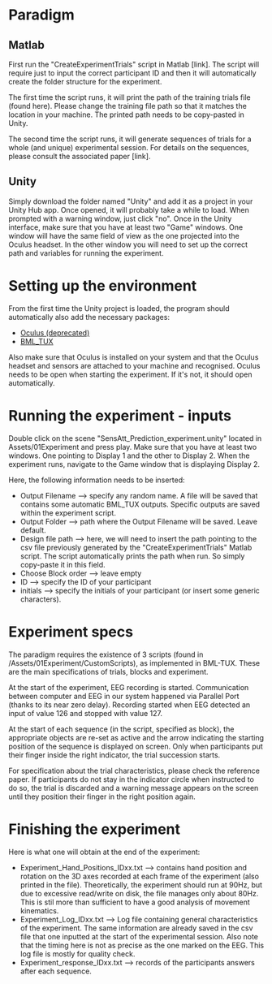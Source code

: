 # Paradigm
## Matlab
First run the "CreateExperimentTrials" script in Matlab [link]. The script will require just to input the correct participant ID and then it will automatically create the folder structure for the experiment. 

The first time the script runs, it will print the path of the training trials file (found here). Please change the training file path so that it matches the location in your machine. 
The printed path needs to be copy-pasted in Unity. 

The second time the script runs, it will generate sequences of trials for a whole (and unique) experimental session. For details on the sequences, please consult the associated paper [link]. 

## Unity
Simply download the folder named "Unity" and add it as a project in your Unity Hub app. Once opened, it will probably take a while to load. When prompted with a warning window, just click "no". 
Once in the Unity interface, make sure that you have at least two "Game" windows. One window will have the same field of view as the one projected into the Oculus headset. In the other window you will need to set up the correct path and variables for running the experiment. 



# Setting up the environment
From the first time the Unity project is loaded, the program should automatically also add the necessary packages:
- [Oculus (deprecated)](https://assetstore.unity.com/packages/tools/integration/oculus-integration-deprecated-82022)
- [BML_TUX](https://www.biomotionlab.ca/tux/)

Also make sure that Oculus is installed on your system and that the Oculus headset and sensors are attached to your machine and recognised. Oculus needs to be open when starting the experiment. If it's not, it should open automatically. 

# Running the experiment - inputs
Double click on the scene "SensAtt_Prediction_experiment.unity" located in Assets/01Experiment and press play. Make sure that you have at least two windows. One pointing to Display 1 and the other to Display 2. 
When the experiment runs, navigate to the Game window that is displaying Display 2. 

Here, the following information needs to be inserted: 
- Output Filename --> specify any random name. A file will be saved that contains some automatic BML_TUX outputs. Specific outputs are saved within the experiment script. 
- Output Folder --> path where the Output Filename will be saved. Leave default. 
- Design file path --> here, we will need to insert the path pointing to the csv file previously generated by the "CreateExperimentTrials" Matlab script. The script automatically prints the path when run. So simply copy-paste it in this field. 
- Choose Block order --> leave empty
- ID --> specify the ID of your participant
- initials --> specify the initials of your participant (or insert some generic characters).

# Experiment specs
The paradigm requires the existence of 3 scripts (found in /Assets/01Experiment/CustomScripts), as implemented in BML-TUX. These are the main specifications of trials, blocks and experiment.

At the start of the experiment, EEG recording is started. Communication between computer and EEG in our system happened via Parallel Port (thanks to its near zero delay). Recording started when EEG detected an input of value 126 and stopped with value 127. 

At the start of each sequence (in the script, specified as block), the appropriate objects are re-set as active and the arrow indicating the starting position of the sequence is displayed on screen. Only when participants put their finger inside the right indicator, the trial succession starts. 

For specification about the trial characteristics, please check the reference paper. If participants do not stay in the indicator circle when instructed to do so, the trial is discarded and a warning message appears on the screen until they position their finger in the right position again. 

# Finishing the experiment
Here is what one will obtain at the end of the experiment: 
- Experiment_Hand_Positions_IDxx.txt --> contains hand position and rotation on the 3D axes recorded at each frame of the experiment (also printed in the file). Theoretically, the experiment should run at 90Hz, but due to excessive read/write on disk, the file manages only about 80Hz. This is stil more than sufficient to have a good analysis of movement kinematics.
- Experiment_Log_IDxx.txt --> Log file containing general characteristics of the experiment. The same information are already saved in the csv file that one inputted at the start of the experimental session. Also note that the timing here is not as precise as the one marked on the EEG. This log file is mostly for quality check. 
- Experiment_response_IDxx.txt --> records of the participants answers after each sequence.



